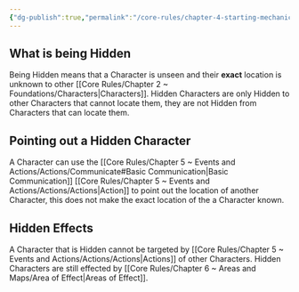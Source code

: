 ```yaml
---
{"dg-publish":true,"permalink":"/core-rules/chapter-4-starting-mechanics/hidden/"}
---
```


## What is being Hidden
Being Hidden means that a Character is unseen and their **exact** location is unknown to other [[Core Rules/Chapter 2 ~ Foundations/Characters\|Characters]]. Hidden Characters are only Hidden to other Characters that cannot locate them, they are not Hidden from Characters that can locate them.
## Pointing out a Hidden Character
A Character can use the [[Core Rules/Chapter 5 ~ Events and Actions/Actions/Communicate#Basic Communication\|Basic Communication]] [[Core Rules/Chapter 5 ~ Events and Actions/Actions/Actions\|Action]] to point out the location of another Character, this does not make the exact location of the a Character known.
## Hidden Effects
A Character that is Hidden cannot be targeted by [[Core Rules/Chapter 5 ~ Events and Actions/Actions/Actions\|Actions]] of other Characters.
Hidden Characters are still effected by [[Core Rules/Chapter 6 ~ Areas and Maps/Area of Effect\|Areas of Effect]].